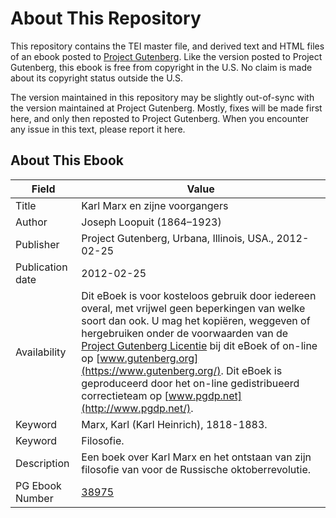 # About This Repository

This repository contains the TEI master file, and derived text and HTML files of an ebook posted to [Project Gutenberg](https://www.gutenberg.org/). Like the version posted to Project Gutenberg, this ebook is free from copyright in the U.S. No claim is made about its copyright status outside the U.S.

The version maintained in this repository may be slightly out-of-sync with the version maintained at Project Gutenberg. Mostly, fixes will be made first here, and only then reposted to Project Gutenberg. When you encounter any issue in this text, please report it here.

## About This Ebook

| Field | Value |
| ----- | ----- |
| Title | Karl Marx en zijne voorgangers |
| Author | Joseph Loopuit (1864–1923) |
| Publisher | Project Gutenberg, Urbana, Illinois, USA., 2012-02-25 |
| Publication date | 2012-02-25 |
| Availability | Dit eBoek is voor kosteloos gebruik door iedereen overal, met vrijwel geen beperkingen van welke soort dan ook. U mag het kopiëren, weggeven of hergebruiken onder de voorwaarden van de [Project Gutenberg Licentie](https://www.gutenberg.org/license) bij dit eBoek of on-line op [www.gutenberg.org](https://www.gutenberg.org/). Dit eBoek is geproduceerd door het on-line gedistribueerd correctieteam op [www.pgdp.net](http://www.pgdp.net/). |
| Keyword | Marx, Karl (Karl Heinrich), 1818-1883. |
| Keyword | Filosofie. |
| Description | Een boek over Karl Marx en het ontstaan van zijn filosofie van voor de Russische oktoberrevolutie. |
| PG Ebook Number | [38975](https://www.gutenberg.org/ebooks/38975) |
